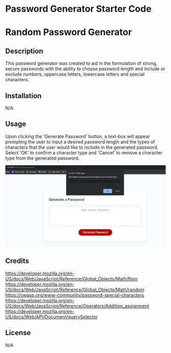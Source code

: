 # Password Generator Starter Code


# Random Password Generator

## Description

This password generator was created to aid in the formulation of strong, secure passwords with the ability to choose password length and include or exclude numbers, uppercase letters, lowercase letters and special characters. 

## Installation

N/A

## Usage

Upon clicking the 'Generate Password' button, a text-box will appear prompting the user to input a desired password length and the types of characters that the user would like to include in the generated password. Select 'OK' to confirm a character type and 'Cancel' to remove a character type from the generated password.

![screenshot of password generator](./Develop/assets/images/Screenshot%202023-11-15%20133347.png)

## Credits

https://developer.mozilla.org/en-US/docs/Web/JavaScript/Reference/Global_Objects/Math/floor
https://developer.mozilla.org/en-US/docs/Web/JavaScript/Reference/Global_Objects/Math/random
https://owasp.org/www-community/password-special-characters
https://developer.mozilla.org/en-US/docs/Web/JavaScript/Reference/Operators/Addition_assignment
https://developer.mozilla.org/en-US/docs/Web/API/Document/querySelector

## License

N/A
